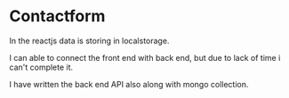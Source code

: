 # Contactform


In the reactjs data is storing in localstorage.

I can able to connect the front end with back end, but due to lack of time i can't complete it.

I have written the back end API also along with mongo collection.